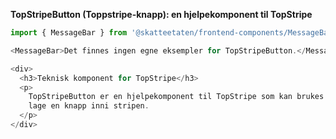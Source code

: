 **TopStripeButton (Toppstripe-knapp): en hjelpekomponent til TopStripe**

```js noeditor
import { MessageBar } from '@skatteetaten/frontend-components/MessageBar';

<MessageBar>Det finnes ingen egne eksempler for TopStripeButton.</MessageBar>;
```

```js noeditor beskrivelse
<div>
  <h3>Teknisk komponent for TopStripe</h3>
  <p>
    TopStripeButton er en hjelpekomponent til TopStripe som kan brukes til å
    lage en knapp inni stripen.
  </p>
</div>
```
